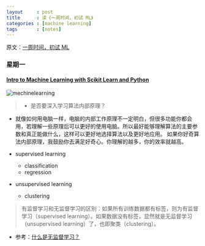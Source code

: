 ```yaml
---
layout     : post
title      : 读《一周时间，初试 ML》
categories : [machine learning]
tags       : [notes]
---
```


原文：[一周时间，初试 ML](http://blog.jobbole.com/103928/)

### 星期一

#### [Intro to Machine Learning with Scikit Learn and Python](https://pythonprogramming.net/machine-learning-python-sklearn-intro/)
![mechinelearning](http://7xqql4.com1.z0.glb.clouddn.com/machineLearning.png)

> - 是否要深入学习算法内部原理？
  - 就像如何用电脑一样，电脑的内部工作原理不一定明白，但很多功能你都会用，若理解一些原理后可以更好的使用电脑。所以最好能够理解算法的主要参数和真正能做什么，这样可以更好地选择算法以及更好地应用。
如果你好奇算法内部原理，我鼓励你去满足好奇心。你理解的越多，你的效率就越高。

- supervised learning
  - classification
  - regression 
- unsupervised learning
  - clustering

> 有监督学习和无监督学习的区别：如果所有训练数据都有标签，则为有监督学习（supervised learning）。如果数据没有标签，显然就是无监督学习（unsupervised learning）了，也即聚类（clustering）。
  - 参考：[什么是无监督学习？](https://www.zhihu.com/question/23194489)
